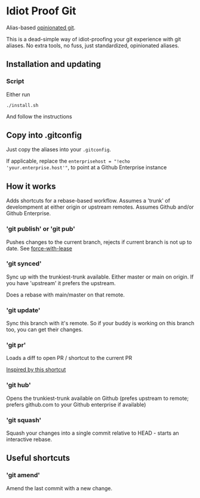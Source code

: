 # Idiot Proof Git

Alias-based [opinionated git](https://softwaredoug.com/blog/2022/11/09/idiot-proof-git-aliases.html).

This is a dead-simple way of idiot-proofing your git experience with git aliases. No extra tools, no fuss, just standardized, opinionated aliases.

## Installation and updating

### Script

Either run

```
./install.sh
```

And follow the instructions

## Copy into .gitconfig

Just copy the aliases into your `.gitconfig`. 

If applicable, replace the `enterprisehost = "!echo 'your.enterprise.host'"`, to point at a Github Enterprise instance

## How it works

Adds shortcuts for a rebase-based workflow. Assumes a 'trunk' of develompment at either origin or upstream remotes. Assumes Github and/or Github Enterprise.

### 'git publish' or 'git pub'

Pushes changes to the current branch, rejects if current branch is not up to date. See [force-with-lease](https://itnext.io/git-force-vs-force-with-lease-9d0e753e8c41?gi=569651c36210)

### 'git synced'

Sync up with the trunkiest-trunk available. Either master or main on origin. If you have 'upstream' it prefers the upstream. 

Does a rebase with main/master on that remote.

### 'git update'

Sync this branch with it's remote. So if your buddy is working on this branch too, you can get their changes.

### 'git pr'

Loads a diff to open PR / shortcut to the current PR

[Inspired by this shortcut](https://salferrarello.com/git-alias-open-pull-request-github)

### 'git hub'

Opens the trunkiest-trunk available on Github (prefes upstream to remote; prefers github.com to your Github enterprise if available)

### 'git squash'

Squash your changes into a single commit relative to HEAD - starts an interactive rebase.

## Useful shortcuts

### 'git amend'

Amend the last commit with a new change.

